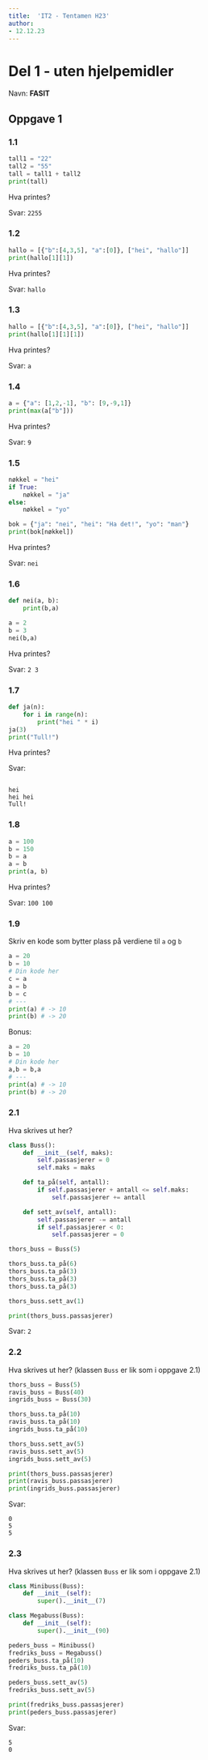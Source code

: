 ```yaml
---
title:  'IT2 - Tentamen H23'
author:
- 12.12.23
---
```


# Del 1 - uten hjelpemidler

Navn: **FASIT**

## Oppgave 1

### 1.1


```python
tall1 = "22"
tall2 = "55"
tall = tall1 + tall2
print(tall)
```

Hva printes?

Svar: `2255`

### 1.2

```python
hallo = [{"b":[4,3,5], "a":[0]}, ["hei", "hallo"]]
print(hallo[1][1])
```

Hva printes?

Svar: `hallo`

### 1.3

```python
hallo = [{"b":[4,3,5], "a":[0]}, ["hei", "hallo"]]
print(hallo[1][1][1])
```

Hva printes?

Svar: `a`

### 1.4

```python
a = {"a": [1,2,-1], "b": [9,-9,1]}
print(max(a["b"]))
```

Hva printes?

Svar: `9`

### 1.5

```python
nøkkel = "hei"
if True:
    nøkkel = "ja"
else:
    nøkkel = "yo"

bok = {"ja": "nei", "hei": "Ha det!", "yo": "man"}
print(bok[nøkkel])
```

Hva printes?

Svar: `nei`


### 1.6

```python
def nei(a, b):
    print(b,a)

a = 2
b = 3
nei(b,a)
```

Hva printes?


Svar: `2 3`

### 1.7

```python
def ja(n):
    for i in range(n):
        print("hei " * i)
ja(3)
print("Tull!")
```

Hva printes?


Svar:
```

hei
hei hei
Tull!
```


### 1.8

```python
a = 100
b = 150
b = a
a = b
print(a, b)
```

Hva printes?


Svar: `100 100`


### 1.9

Skriv en kode som bytter plass på verdiene til `a` og `b`

```python
a = 20
b = 10
# Din kode her
c = a
a = b
b = c
# ---
print(a) # -> 10
print(b) # -> 20
```

Bonus:
```python
a = 20
b = 10
# Din kode her
a,b = b,a
# ---
print(a) # -> 10
print(b) # -> 20
```


### 2.1

Hva skrives ut her?

```python
class Buss():
    def __init__(self, maks):
        self.passasjerer = 0
        self.maks = maks

    def ta_på(self, antall):
        if self.passasjerer + antall <= self.maks:
            self.passasjerer += antall

    def sett_av(self, antall):
        self.passasjerer -= antall
        if self.passasjerer < 0:
            self.passasjerer = 0

thors_buss = Buss(5)

thors_buss.ta_på(6)
thors_buss.ta_på(3)
thors_buss.ta_på(3)
thors_buss.ta_på(3)

thors_buss.sett_av(1)

print(thors_buss.passasjerer)
```

Svar: `2`


### 2.2

Hva skrives ut her? (klassen `Buss` er lik som i oppgave 2.1)

```python
thors_buss = Buss(5)
ravis_buss = Buss(40)
ingrids_buss = Buss(30)

thors_buss.ta_på(10)
ravis_buss.ta_på(10)
ingrids_buss.ta_på(10)

thors_buss.sett_av(5)
ravis_buss.sett_av(5)
ingrids_buss.sett_av(5)

print(thors_buss.passasjerer)
print(ravis_buss.passasjerer)
print(ingrids_buss.passasjerer)

```

Svar:

```
0
5
5
```


### 2.3

Hva skrives ut her? (klassen `Buss` er lik som i oppgave 2.1)

```python
class Minibuss(Buss):
    def __init__(self):
        super().__init__(7)

class Megabuss(Buss):
    def __init__(self):
        super().__init__(90)

peders_buss = Minibuss()
fredriks_buss = Megabuss()
peders_buss.ta_på(10)
fredriks_buss.ta_på(10)

peders_buss.sett_av(5)
fredriks_buss.sett_av(5)

print(fredriks_buss.passasjerer)
print(peders_buss.passasjerer)

```

Svar:

```
5
0
```
